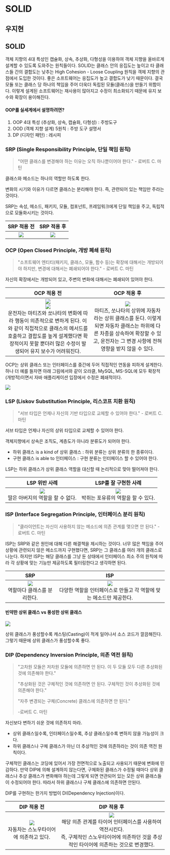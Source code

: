 # SOLID

## 우지현

## SOLID

객체 지향의 4대 특성인 캡슐화, 상속, 추상화, 다형성을 이용하여 객체 지향을 올바르게 설계할 수 있도록 도와주는 원칙들이다. SOLID는 클래스 안의 응집도는 높이고 타 클래스들 간의 결합도는 낮추는 High Cohesion - Loose Coupling 원칙을 객체 지향의 관점에서 도입한 것이다. 좋은 소프트웨어는 응집도가 높고 결합도가 낮기 때문이다. 결국 모듈 또는 클래스 당 하나의 책임을 주어 더욱더 독립된 모듈(클래스)을 만들기 위함이다. 이렇게 설계된 소프트웨어는 재사용이 많아지고 수정이 최소화되기 때문에 유지 보수와 확장이 용이해진다.

#### OOP를 실세계에서 설명하려면?

1. OOP 4대 특성 (추상화, 상속, 캡슐화, 다형성) : 주방도구
2. OOD (객체 지향 설계) 5원칙 : 주방 도구 설명서
3. DP (디자인 패턴) : 레시피

### SRP (Single Responsibility Principle, 단일 책임 원칙)

> "어떤 클래스를 변경해야 하는 이유는 오직 하나뿐이어야 한다." - 로버트 C. 마틴

클래스와 메소드는 하나의 역할만 하도록 한다.

변화의 시기와 이유가 다르면 클래스는 분리해야 한다. 즉, 관련되어 있는 책임만 주라는 것이다. 

SRP는 속성, 메소드, 패키지, 모듈, 컴포넌트, 프레임워크에게 단일 책임을 주고, 독립적으로 모듈화시키는 것이다.

|                         SRP 적용 전                          |                         SRP 적용 후                          |
| :----------------------------------------------------------: | :----------------------------------------------------------: |
| <img src="https://sehun-kim.github.io/sehun/assets/images/1541862421739.png"> | <img src="https://sehun-kim.github.io/sehun/assets/images/1541913074849.png"> |

### OCP (Open Closed Principle, 개방 폐쇄 원칙)

> "소프트웨어 엔티티(패키지, 클래스, 모듈, 함수 등)는 확장에 대해서는 개방되어야 하지만, 변경에 대해서는 폐쇄되어야 한다." - 로버트 C. 마틴

자신의 확장에서는 개방되어 있고, 주변의 변화에 대해서는 폐쇄되어 있어야 한다.

|                         OCP 적용 전                          |                         OCP 적용 후                          |
| :----------------------------------------------------------: | :----------------------------------------------------------: |
| <img src="https://sehun-kim.github.io/sehun/assets/images/1541913936787.png"><br /><img src="https://sehun-kim.github.io/sehun/assets/images/1541913944420.png"><br />운전자는 마티즈와 쏘나타의 변화에 따라 행동이 의존적으로 변하게 된다. 이와 같이 직접적으로 클래스의 메서드를 호출하고 결합도를 높게 설계했다면 확장적이지 못할 뿐더러 많은 수정이 발생되어 유지 보수가 어려워진다. | <img src="https://sehun-kim.github.io/sehun/assets/images/1541913950879.png"><br />마티즈, 쏘나타의 상위에 자동차라는 상위 클래스를 둔다. 이렇게 되면 자동차 클래스는 하위에 다른 차종을 상속하여 확장할 수 있고, 운전자는 그 변경 사항에 전혀 영향을 받지 않을 수 있다. |

OCP는 상위 클래스 또는 인터페이스를 중간에 두어 직접적인 연동을 피하게 설계한다. 하나 더 예를 들자면 아래 그림에서와 같이 오라클, MySQL, MS-SQL에 모두 확장적(개방적)이면서 자바 애플리케이션 입장에서 수정은 폐쇄적이다.

<div align="left"><img src="https://sehun-kim.github.io/sehun/assets/images/1541914244823.png"></div>

### LSP (Liskov Substitution Principle, 리스코프 치환 원칙)

> "서브 타입은 언제나 자신의 기반 타입으로 교체할 수 있어야 한다." - 로버트 C. 마틴

서브 타입은 언제나 자신의 상위 타입으로 교체할 수 있어야 한다.

객체지향에서 상속은 조직도, 계층도가 아니라 분류도가 되어야 한다.

- 하위 클래스 is a kind of 상위 클래스 : 하위 분류는 상위 분류의 한 종류이다.
- 구현 클래스 is able to 인터페이스 : 구현 분류는 인터페이스 할 수 있어야 한다.

LSP는 하위 클래스가 상위 클래스 역할을 대신할 때 논리적으로 맞아 떨어져야 한다.

|                        LSP 위반 사례                         |                     LSP를 잘 구현한 사례                     |
| :----------------------------------------------------------: | :----------------------------------------------------------: |
| <img src="https://sehun-kim.github.io/sehun/assets/images/1541915202328.png"><br />딸은 아버지의 역할을 할 수 없다. | <img src="https://sehun-kim.github.io/sehun/assets/images/1541915209305.png"><br />박쥐는 포유류의 역할을 할 수 있다. |

### ISP (Interface Segregation Principle, 인터페이스 분리 원칙)

> "클라이언트는 자신이 사용하지 않는 메소드에 의존 관계를 맺으면 안 된다." - 로버트 C. 마틴

ISP는 SRP와 같은 원인에 대해 다른 해결책을 제시하는 것이다. 너무 많은 책임을 주어 상황에 관련되지 않은 메소드까지 구현했다면, SRP는 그 클래스를 여러 개의 클래스로 나눈다. 하지만 ISP는 해당 클래스를 그냥 둔 상태에서 인터페이스 최소 주의 원칙에 따라 각 상황에 맞는 기능만 제공하도록 필터링한다고 생각하면 된다.

|                             SRP                              |                             ISP                              |
| :----------------------------------------------------------: | :----------------------------------------------------------: |
| <img src="https://sehun-kim.github.io/sehun/assets/images/1541913074849.png"><br />역할마다 클래스를 분리한다. | <img src="https://sehun-kim.github.io/sehun/assets/images/1541915738069.png"><br />다양한 역할을 인터페이스로 만들고 각 역할에 맞는 메소드만 제공한다. |

#### 빈약한 상위 클래스 vs 풍성한 상위 클래스

<div align="left"><img src="https://sehun-kim.github.io/sehun/assets/images/1541916340635.png"></div>

상위 클래스가 풍성할수록 캐스팅(Casting)이 적게 일어나서 소스 코드가 깔끔해진다. 그렇기 때문에 상위 클래스가 풍성할수록 좋다.

### DIP (Dependency Inversion Principle, 의존 역전 원칙)

> "고차원 모듈은 저차원 모듈에 의존하면 안 된다. 이 두 모듈 모두 다른 추상화된 것에 의존해야 한다."
>
> "추상화된 것은 구체적인 것에 의존하면 안 된다. 구체적인 것이 추상화된 것에 의존해야 한다."
>
> "자주 변경되는 구체(Concrete) 클래스에 의존하면 안 된다."
>
> -로버트 C. 마틴

자신보다 변하기 쉬운 것에 의존하지 마라.

- 상위 클래스일수록, 인터페이스일수록, 추상 클래스일수록 변하지 않을 가능성이 크다.
- 하위 클래스나 구체 클래스가 아닌 더 추상적인 것에 의존하라는 것이  의존 역전 원칙이다.

구체적인 클래스는 코딩에 있어서 가장 전면적으로 노출되고 사용되기 때문에 변화에 민감하다. 만약 DIP에 의해 설계하지 않는다면, 구체화된 클래스가 수정될 때마다 상위 클래스나 추상 클래스가 변화해야 하는데 그렇게 되면 연관되어 있는 모든 상위 클래스들이 수정되어야 한다. 따라서 하위 클래스나 구체 클래스에 의존하면 안된다.

DIP를 구현하는 한가지 방법이 DI(Dependency Injection)이다.

|                         DIP 적용 전                          |                         DIP 적용 후                          |
| :----------------------------------------------------------: | :----------------------------------------------------------: |
| <img src="https://sehun-kim.github.io/sehun/assets/images/1541916908016.png"><br />자동차는 스노우타이어에 의존하고 있다. | <img src="https://sehun-kim.github.io/sehun/assets/images/1541917299687.png"><br />해당 의존 관계를 타이어 인터페이스를 사용하여 역전시킨다.<br />즉, 구체적인 스노우타이어에 의존하던 것을 추상적인 타이어에 의존하는 것으로 변경했다. |





